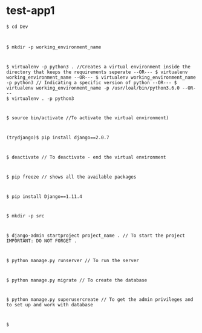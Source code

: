 # test-app1
<code>$ cd Dev 


$ mkdir -p working_environment_name


$ virtualenv -p python3 . //Creates a virtual environment inside the directory that keeps the requirements seperate
--OR---
$ virtualenv working_environment_name 
--OR---
$ virtualenv working_environment_name -p python3 // Indicating a specific version of python
--OR---
$ virtualenv working_environment_name -p /usr/loal/bin/python3.6.0
--OR---
$ virtualenv . -p python3


$ source bin/activate //To activate the virtual environment)


(trydjango)$ pip install django==2.0.7


$ deactivate // To deactivate - end the virtual environment


$ pip freeze // shows all the available packages


$ pip install Django==1.11.4


$ mkdir -p src


$ django-admin startproject project_name . // To start the project IMPORTANT: DO NOT FORGET .


$ python manage.py runserver // To run the server


$ python manage.py migrate // To create the database


$ python manage.py superusercreate // To get the admin privileges and to set up and work with database


$ 
<code>
